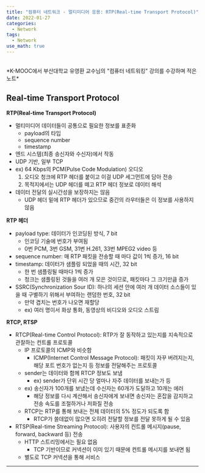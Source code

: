 ```yaml
---
title: "컴퓨터 네트워크 - 멀티미디어 응용: RTP(Real-time Transport Protocol)"
date: 2022-01-27
categories:
  - Network
tags:
  - Network
use_math: true
---
```


<br>
*K-MOOC에서 부산대학교 유영환 교수님의 "컴퓨터 네트워킹" 강의를 수강하며 적은 노트*

<br>

## Real-time Transport Protocol

**RTP(Real-time Transport Protocol)**
-	멀티미디어 데이터들이 공통으로 필요한 정보를 표준화
    -	payload의 타입
    -	sequence number
    -	timestamp
-	엔드 시스템(최종 송신자와 수신자)에서 작동
-	UDP 기반, 일부 TCP
-	ex) 64 Kbps의 PCM(Pulse Code Modulation) 오디오
    1.	오디오 청크에 RTP 헤더를 붙이고 이걸 UDP 세그먼트에 담아 전송
    2.	목적지에서는 UDP 헤더를 떼고 RTP 헤더 정보로 데이터 해석
-	데이터 전달의 실시간성을 보장하지는 않음
    -	UDP 헤더 밑에 RTP 헤더가 있으므로 중간의 라우터들은 이 정보를 사용하지 않음

**RTP 헤더**
-	payload type: 데이터가 인코딩된 방식, 7 bit
    -	인코딩 기술에 번호가 부여됨
    -	0번 PCM, 3번 GSM, 31번 H.261, 33번 MPEG2 video 등
-	sequence number: 매 RTP 패킷을 전송할 때 마다 값이 1씩 증가, 16 bit
-	timestamp: 데이터가 샘플링 되었을 때의 시간, 32 bit
    -	한 번 샘플링될 때마다 1씩 증가
    -	청크는 샘플링된 것들을 여러 개 모은 것이므로, 패킷마다 그 크기만큼 증가
-	SSRC(Synchronization Sour ID): 하나의 세션 안에 여러 개 데이터 소스들이 있을 때 구별하기 위해서 부여하는 랜덤한 번호, 32 bit
    -	만약 겹치는 번호가 나오면 재할당
    -	ex) 여러 명이서 화상 통화, 동영상의 비디오와 오디오 스트림

**RTCP, RTSP**
-	RTCP(Real-time Control Protocol): RTP가 잘 동작하고 있는지를 지속적으로 관찰하는 컨트롤 프로토콜
    -	IP 프로토콜의 ICMP와 비슷함
        -	ICMP(Internet Control Message Protocol): 패킷이 자꾸 버려지는지, 해당 포트 번호가 없는지 등 정보를 전달해주는 프로토콜
    -	sender는 데이터와 함께 RTCP 정보도 보냄
        -	ex) sender가 단위 시간 당 얼마나 자주 데이터를 보내는가 등
    -	ex) 송신자가 100개를 보냈는데 수신자는 60개가 도달하고 10개는 에러
        -	해당 정보를 다시 계산해서 송신자에게 보내면 송신자는 혼잡을 감지하고 전송 속도를 조절하거나 저화질 전송
    -	RTCP는 RTP를 통해 보내는 전체 데이터의 5% 정도가 되도록 함
        -	RTCP가 쓸데없이 많으면 오히려 전달할 정보를 전달 못하게 될 수 있음
-	RTSP(Real-time Streaming Protocol): 사용자의 컨트롤 메시지(pause, forward, backward 등) 전송
    -	HTTP 스트리밍에서는 필요 없음
        -	TCP 기반이므로 커넥션이 이미 있기 때문에 컨트롤 메시지를 보내면 됨
    -	별도로 TCP 커넥션을 통해 서비스





---


<br>
